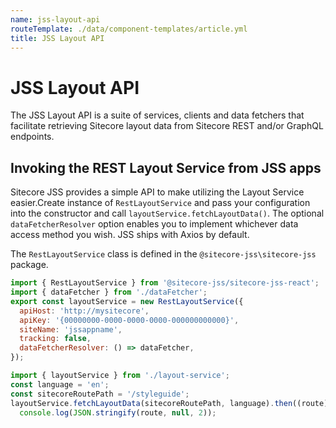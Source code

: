 ```yaml
---
name: jss-layout-api
routeTemplate: ./data/component-templates/article.yml
title: JSS Layout API
---
```

# JSS Layout API

The JSS Layout API is a suite of services, clients and data fetchers that facilitate retrieving Sitecore layout data from Sitecore REST and/or GraphQL endpoints.

## Invoking the REST Layout Service from JSS apps

Sitecore JSS provides a simple API to make utilizing the Layout Service easier.Create instance of `RestLayoutService` and pass your configuration into the constructor and call `layoutService.fetchLayoutData()`. The optional `dataFetcherResolver` option enables you to implement whichever data access method you wish. JSS ships with Axios by default.

The `RestLayoutService` class is defined in the `@sitecore-jss\sitecore-jss` package.

```javascript
import { RestLayoutService } from '@sitecore-jss/sitecore-jss-react';
import { dataFetcher } from './dataFetcher';
export const layoutService = new RestLayoutService({
  apiHost: 'http://mysitecore',
  apiKey: '{00000000-0000-0000-0000-000000000000}',
  siteName: 'jssappname',
  tracking: false,
  dataFetcherResolver: () => dataFetcher,
});
```

```javascript
import { layoutService } from './layout-service';
const language = 'en';
const sitecoreRoutePath = '/styleguide';
layoutService.fetchLayoutData(sitecoreRoutePath, language).then((route) => {
  console.log(JSON.stringify(route, null, 2));
```

